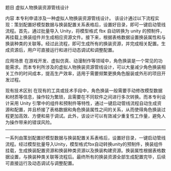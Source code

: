 题目
虚拟人物换装资源管线设计

内容
本专利申请涉及一种虚拟人物换装资源管线设计。
该设计通过以下流程实现：策划配置好模型数据与换装配置关系表格后，设置好目录，即可一键启动管线流程。首先，通过批量导入 Unity，将模型格式 fbx 自动转换为 unity 的预制件，再挂载上换装组件并生成相应资源文件。接下来，根据表格数据设置换装属性和与换装种类的关联等。经过此流程，即可生成所有的换装资源，并完成相关配置。生成资源后，用户可直接运行和进行动态调试和调整配置。

应用场景
在游戏开发、虚拟仿真、动漫制作等领域中，角色换装是一个常见的功能需求。而本专利所涉及的虚拟人物换装资源管线设计，可以大量减少角色换装相关工作的时间成本，提高生产效率，适用于需要频繁更换角色服装或外形的项目开发过程。

现有技术区别
在现有的工具或技术手段中，角色换装一般需要手动修改模型数据和材质等信息，操作较为繁琐，且需要在不同软件之间进行多次转换。而本专利设计采用 Unity 引擎中的组件和预制件等特性，通过一键启动管线流程自动生成资源和配置，并且桥接了表格数据和角色换装属性之间的关系，从而使得角色换装过程更加高效、方便和易于调试。此外，该设计可以有效减少重复性工作量，避免人为操作带来的错误风险。


----
一系列由策划配置好模型数据与换装配置关系表格后，设置好目录，一键启动管线流程。经过模型批量导入Unity，模型格式fbx自动转换unity的预制件，换装组件挂载，生成换装配置资源和换装种类资源以及换装构建资源。换装属性根据表格数据设置，与换装种类关联等流程后。最终所有的换装资源全部生成配置完毕，后续可直接运行及动态调试与调整配置。